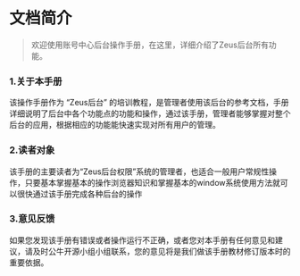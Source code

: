 # 文档简介
> 欢迎使用账号中心后台操作手册，在这里，详细介绍了Zeus后台所有功能。

### 1.关于本手册
该操作手册作为 “Zeus后台” 的培训教程，是管理者使用该后台的参考文档，手册详细说明了后台中各个功能点的功能和操作，通过该手册，管理者能够掌握对整个后台的应用，根据相应的功能能快速实现对所有用户的管理。

### 2.读者对象
该手册的主要读者为“Zeus后台权限”系统的管理者，也适合一般用户常规性操作，只要基本掌握基本的操作浏览器知识和掌握基本的window系统使用方法就可以很快通过该手册完成各种后台的操作

### 3.意见反馈
如果您发现该手册有错误或者操作运行不正确，或者您对本手册有任何意见和建议，请及时公牛开源小组小组联系，您的意见将是我们做该手册教材修订版本时的重要依据。